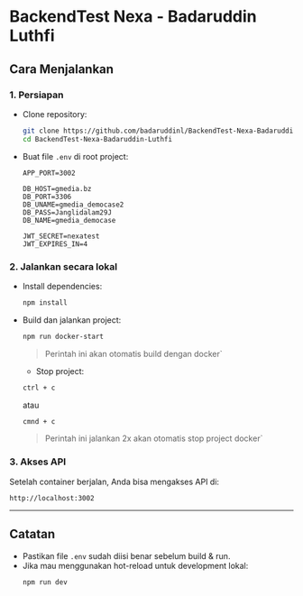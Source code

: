 # BackendTest Nexa - Badaruddin Luthfi

## Cara Menjalankan

### 1. Persiapan

- Clone repository:
  ```bash
  git clone https://github.com/badaruddinl/BackendTest-Nexa-BadaruddinLuthfi.git
  cd BackendTest-Nexa-Badaruddin-Luthfi
  ```
- Buat file `.env` di root project:

  ```env
  APP_PORT=3002

  DB_HOST=gmedia.bz
  DB_PORT=3306
  DB_UNAME=gmedia_democase2
  DB_PASS=Janglidalam29J
  DB_NAME=gmedia_democase

  JWT_SECRET=nexatest
  JWT_EXPIRES_IN=4
  ```

### 2. Jalankan secara lokal

- Install dependencies:
  ```bash
  npm install
  ```
- Build dan jalankan project:

  ```bash
  npm run docker-start
  ```

  > Perintah ini akan otomatis build dengan docker`

  - Stop project:

  ```bash
  ctrl + c
  ```

  atau

  ```bash
  cmnd + c
  ```

  > Perintah ini jalankan 2x akan otomatis stop project docker`

### 3. Akses API

Setelah container berjalan, Anda bisa mengakses API di:

```
http://localhost:3002
```

---

## Catatan

- Pastikan file `.env` sudah diisi benar sebelum build & run.
- Jika mau menggunakan hot-reload untuk development lokal:
  ```bash
  npm run dev
  ```
